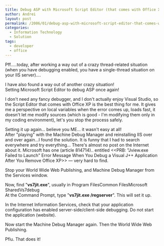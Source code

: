 ```yaml
---
title: Debug ASP with Microsoft Script Editor (that comes with Office XP)
author: Andrei
layout: post
permalink: /2006/01/debug-asp-with-microsoft-script-editor-that-comes-with-office-xp/
categories:
  - Information Technology
  - Solution
tags:
  - developer
  - office
---
```

Pff…..today, after working a way out of a crazy thread-related situation (when you have debugging enabled, you have a single-thread situation on your IIS server)….

I have also found a way out of another crazy situation!  
Setting Microsoft Script Editor to debug ASP once again!

I don't need any fancy debugger, and I don't actually enjoy Visual Studio, so the Script Editor that comes with Office XP is the best thing for me. It gives me a perspective on local variables when the error comes up, loads fast, it doesn't let me modify sources (which is good - I'm modifying them only in my coding environment), let's you stop the process safely.

Setting it up again… believe you ME… it wasn't easy at all!  
After "playing" with the Machine Debug Manager and reinstalling IIS over and over again…I found the solution. It is funny that I had to search everywhere and try everything… There's almost no post on the Internet about it. Microsoft has one (article 814714).. entitled <<PRB: "Jview.exe Failed to Launch" Error Message When You Debug a Visual J++ Application After You Remove Office XP>> — very hard to find.

Stop your World Wide Web Publishing, and Machine Debug Manager from the Services window.

Now, find "**vs7jit.exe**", usually in Program FilesCommon FilesMicrosoft SharedVs7debug  
At the Command Prompt, type "**vs7jit.exe /regserver**". This will set it up.

In the Internet Information Services, check that your application configuration has enabled server-side/client-side debugging. Do not start the application (website).

Now start the Machine Debug Manager again. Then the World Wide Web Publishing.

Pfiu. That does it!